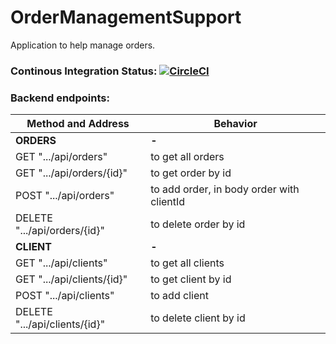 # OrderManagementSupport
Application to help manage orders.

### Continous Integration Status: [![CircleCI](https://circleci.com/gh/jakubgeronPWr/OrderManagementSupport.svg?style=svg&circle-token=0dd5c3559b5c85ae71b11152caf187b534ad3411)](https://circleci.com/gh/jakubgeronPWr/OrderManagementSupport)

### Backend endpoints:
Method and Address | Behavior
------------ | -------------
**ORDERS** | **-**
GET ".../api/orders" | to get all orders
GET ".../api/orders/{id}" | to get order by id
POST ".../api/orders" | to add order, in body order with clientId 
DELETE ".../api/orders/{id}" | to delete order by id
**CLIENT** | **-**
GET ".../api/clients" | to get all clients
GET ".../api/clients/{id}" | to get client by id
POST ".../api/clients" | to add client
DELETE ".../api/clients/{id}" | to delete client by id
